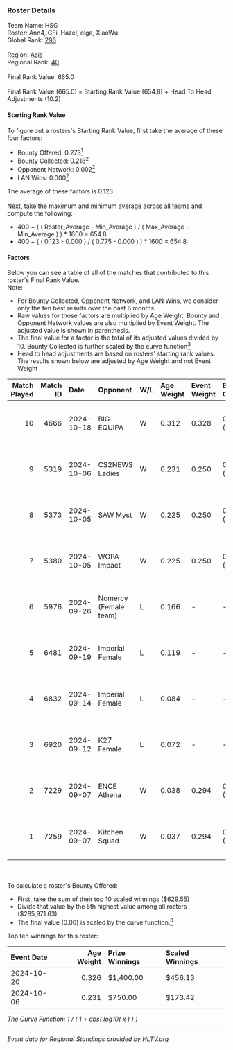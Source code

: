 ### Roster Details<br />
Team Name: HSG<br />
Roster: Ann4, GFi, Hazel, olga, XiaoWu<br />
Global Rank: [296](../../standings_global_2025_02_28.md)<br />
<br />
Region: [Asia]( ../../standings_asia_2025_02_28.md)<br />
Regional Rank: [40]( ../../standings_asia_2025_02_28.md)<br />
<br />
Final Rank Value:  665.0<br />
<br />
Final Rank Value (665.0) = Starting Rank Value (654.8) + Head To Head Adjustments (10.2)<br />

#### Starting Rank Value<br />
To figure out a rosters's Starting Rank Value, first take the average of these four factors:<br />
- Bounty Offered: 0.273[<sup>1</sup>](#table2)
- Bounty Collected: 0.218[<sup>2</sup>](#table1)
- Opponent Network: 0.002[<sup>2</sup>](#table1)
- LAN Wins: 0.000[<sup>2</sup>](#table1)

The average of these factors is 0.123<br />
<br />
Next, take the maximum and minimum average across all teams and compute the following:<br />
- 400 + ( ( Roster_Average - Min_Average ) / ( Max_Average - Min_Average ) ) * 1600 = 654.8
- 400 + ( ( 0.123 - 0.000 ) / ( 0.775 - 0.000 ) ) * 1600 = 654.8


#### Factors<br />
Below you can see a table of all of the matches that contributed to this roster's Final Rank Value.<br />
Note:<br />

- For Bounty Collected, Opponent Network, and LAN Wins, we consider only the ten best results over the past 6 months.
- Raw values for those factors are multiplied by Age Weight. Bounty and Opponent Network values are also multiplied by Event Weight. The adjusted value is shown in parenthesis.
- The final value for a factor is the total of its adjusted values divided by 10. Bounty Collected is further scaled by the curve function[<sup>3</sup>](#curveFunction)
- Head to head adjustments are based on rosters' starting rank values. The results shown below are adjusted by Age Weight and not Event Weight
<span id="table1"></span><br />


| Match Played | Match ID | Date       | Opponent              | W/L | Age Weight | Event Weight | Bounty Collected | Opponent Network | LAN Wins  | H2H Adj. | Roster                         |
| -: | -: | :- | :- | :- | :- | :- | :- | :- | :- | -: | :- |
|           10 |     4666 | 2024-10-18 | BIG EQUIPA            | W   | 0.312      | 0.328        | 0.025 (0.003)    | 0.064 (0.007)    | 0 (0.000) |     6.80 | Ann4, GFi, Hazel, olga, XiaoWu |
|            9 |     5319 | 2024-10-06 | CS2NEWS Ladies        | W   | 0.231      | 0.250        | 0.001 (0.000)    | 0.161 (0.009)    | 0 (0.000) |     3.27 | Ann4, GFi, Hazel, olga, XiaoWu |
|            8 |     5373 | 2024-10-05 | SAW Myst              | W   | 0.225      | 0.250        | 0.000 (0.000)    | 0.002 (0.000)    | 0 (0.000) |     1.98 | Ann4, GFi, Hazel, olga, XiaoWu |
|            7 |     5380 | 2024-10-05 | WOPA Impact           | W   | 0.225      | 0.250        | 0.000 (0.000)    | 0.000 (0.000)    | 0 (0.000) |     1.39 | Ann4, GFi, Hazel, olga, XiaoWu |
|            6 |     5976 | 2024-09-26 | Nomercy (Female team) | L   | 0.166      | -            | -                | -                | -         |    -2.46 | Ann4, GFi, Hazel, olga, XiaoWu |
|            5 |     6481 | 2024-09-19 | Imperial Female       | L   | 0.119      | -            | -                | -                | -         |    -0.28 | Ann4, GFi, Hazel, olga, XiaoWu |
|            4 |     6832 | 2024-09-14 | Imperial Female       | L   | 0.084      | -            | -                | -                | -         |    -0.20 | Ann4, GFi, Hazel, olga, XiaoWu |
|            3 |     6920 | 2024-09-12 | K27 Female            | L   | 0.072      | -            | -                | -                | -         |    -0.96 | Ann4, GFi, Hazel, olga, XiaoWu |
|            2 |     7229 | 2024-09-07 | ENCE Athena           | W   | 0.038      | 0.294        | 0.001 (0.000)    | 0.000 (0.000)    | 0 (0.000) |     0.40 | Ann4, GFi, Hazel, olga, XiaoWu |
|            1 |     7259 | 2024-09-07 | Kitchen Squad         | W   | 0.037      | 0.294        | 0.000 (0.000)    | 0.000 (0.000)    | 0 (0.000) |     0.23 | Ann4, GFi, Hazel, olga, XiaoWu |

<br />
<span id="table2"></span><br />
To calculate a roster's Bounty Offered:<br />

- First, take the sum of their top 10 scaled winnings ($629.55)
- Divide that value by the 5th highest value among all rosters ($285,971.63)
- The final value (0.00) is scaled by the curve function.[<sup>3</sup>](#curveFunction)

Top ten winnings for this roster:<br />

| Event Date | Age Weight | Prize Winnings | Scaled Winnings |
| :- | -: | :- | :- |
| 2024-10-20 |      0.326 | $1,400.00      | $456.13         |
| 2024-10-06 |      0.231 | $750.00        | $173.42         |


<span id="curveFunction"></span>_The Curve Function: 1 / ( 1 + abs( log10( x ) ) )_<br />

---
_Event data for Regional Standings provided by HLTV.org_<br />
